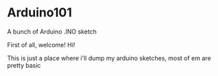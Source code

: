 # Arduino101
A bunch of Arduino .INO sketch

First of all, welcome! Hi!

This is just a place where i'll dump my arduino sketches, most of em are pretty basic
